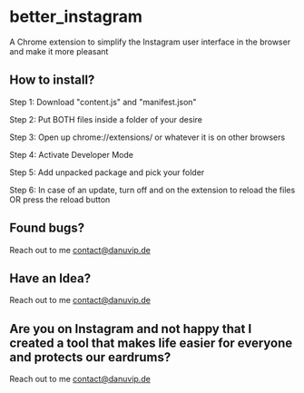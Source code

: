 # better_instagram
A Chrome extension to simplify the Instagram user interface in the browser and make it more pleasant


## How to install?
Step 1: Download "content.js" and "manifest.json"

Step 2: Put BOTH files inside a folder of your desire

Step 3: Open up chrome://extensions/ or whatever it is on other browsers

Step 4: Activate Developer Mode

Step 5: Add unpacked package and pick your folder

Step 6: In case of an update, turn off and on the extension to reload the files OR press the reload button

## Found bugs?
Reach out to me contact@danuvip.de

## Have an Idea?
Reach out to me contact@danuvip.de

## Are you on Instagram and not happy that I created a tool that makes life easier for everyone and protects our eardrums?
Reach out to me contact@danuvip.de

